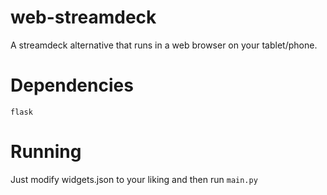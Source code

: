 # web-streamdeck
A streamdeck alternative that runs in a web browser on your tablet/phone.

# Dependencies
`flask`

# Running
Just modify widgets.json to your liking and then run `main.py`